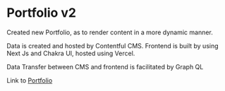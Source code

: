 # Portfolio v2 

Created new Portfolio, as to render content in a more dynamic manner. 

Data is created and hosted by Contentful CMS.
Frontend is built by using Next Js and Chakra UI, hosted using Vercel.

Data Transfer between CMS and frontend is facilitated by Graph QL 

Link to [Portfolio](https://cgfoo.vercel.app/) 